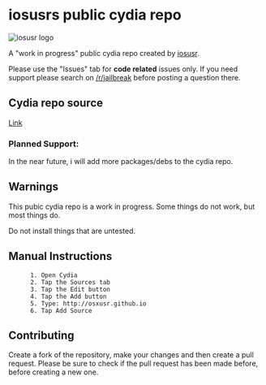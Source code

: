 # iosusrs public cydia repo

![iosusr logo](https://github.com/osxusr/osxusr.github.io/blob/master/CydiaIcon.png)

A "work in progress" public cydia repo created by [iosusr](https://twitter.com/iosusr).

Please use the "Issues" tab for **code related** issues only. If you need support please search on [/r/jailbreak](https://reddit.com/r/jailbreak) before posting a question there.

## Cydia repo source

[Link](https://osxusr.github.io)

### Planned Support:

In the near future, i will add more packages/debs to the cydia repo.

## Warnings

This pubic cydia repo is a work in progress. Some things do not work, but most things do.

Do not install things that are untested.

## Manual Instructions

          1. Open Cydia
          2. Tap the Sources tab
          3. Tap the Edit button
          4. Tap the Add button
          5. Type: http://osxusr.github.io
          6. Tap Add Source

## Contributing

Create a fork of the repository, make your changes and then create a pull request.
Please be sure to check if the pull request has been made before, before creating a new one.
